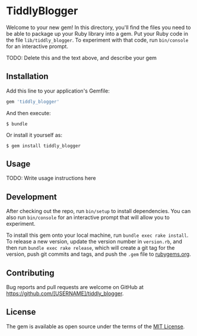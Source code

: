 # TiddlyBlogger

Welcome to your new gem! In this directory, you'll find the files you need to be able to package up your Ruby library into a gem. Put your Ruby code in the file `lib/tiddly_blogger`. To experiment with that code, run `bin/console` for an interactive prompt.

TODO: Delete this and the text above, and describe your gem

## Installation

Add this line to your application's Gemfile:

```ruby
gem 'tiddly_blogger'
```

And then execute:

    $ bundle

Or install it yourself as:

    $ gem install tiddly_blogger

## Usage

TODO: Write usage instructions here

## Development

After checking out the repo, run `bin/setup` to install dependencies. You can also run `bin/console` for an interactive prompt that will allow you to experiment.

To install this gem onto your local machine, run `bundle exec rake install`. To release a new version, update the version number in `version.rb`, and then run `bundle exec rake release`, which will create a git tag for the version, push git commits and tags, and push the `.gem` file to [rubygems.org](https://rubygems.org).

## Contributing

Bug reports and pull requests are welcome on GitHub at https://github.com/[USERNAME]/tiddly_blogger.


## License

The gem is available as open source under the terms of the [MIT License](http://opensource.org/licenses/MIT).

